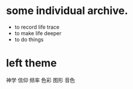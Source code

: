 
# some individual archive.

* to record life trace
* to make life deeper
* to do things 

# left theme
神学
信仰
频率
色彩
图形
音色